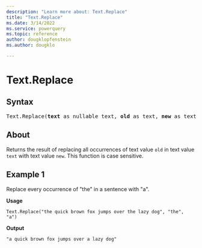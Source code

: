 ```yaml
---
description: "Learn more about: Text.Replace"
title: "Text.Replace"
ms.date: 3/14/2022
ms.service: powerquery
ms.topic: reference
author: dougklopfenstein
ms.author: dougklo

---
```

# Text.Replace

## Syntax

<pre>
Text.Replace(<b>text</b> as nullable text, <b>old</b> as text, <b>new</b> as text) as nullable text
</pre>
  
## About

Returns the result of replacing all occurrences of text value `old` in text value `text` with text value `new`. This function is case sensitive.

## Example 1

Replace every occurrence of "the" in a sentence with "a".

**Usage**

```powerquery-m
Text.Replace("the quick brown fox jumps over the lazy dog", "the", "a")
```

**Output**

`"a quick brown fox jumps over a lazy dog"`
